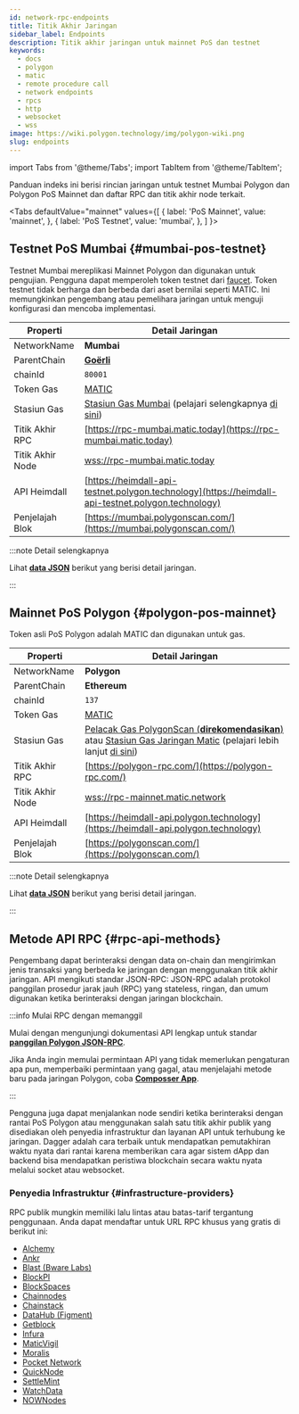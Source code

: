```yaml
---
id: network-rpc-endpoints
title: Titik Akhir Jaringan
sidebar_label: Endpoints
description: Titik akhir jaringan untuk mainnet PoS dan testnet
keywords:
  - docs
  - polygon
  - matic
  - remote procedure call
  - network endpoints
  - rpcs
  - http
  - websocket
  - wss
image: https://wiki.polygon.technology/img/polygon-wiki.png
slug: endpoints
---
```

import Tabs from '@theme/Tabs';
import TabItem from '@theme/TabItem';

Panduan indeks ini berisi rincian jaringan untuk testnet Mumbai Polygon dan Polygon PoS Mainnet dan daftar RPC dan titik akhir node terkait.

<Tabs
defaultValue="mainnet"
values={[
{ label: 'PoS Mainnet', value: 'mainnet', },
{ label: 'PoS Testnet', value: 'mumbai', },
]
}>
<TabItem value="mumbai">

## Testnet PoS Mumbai {#mumbai-pos-testnet}

Testnet Mumbai mereplikasi Mainnet Polygon dan digunakan untuk pengujian. Pengguna dapat memperoleh
token testnet dari [faucet](https://faucet.polygon.technology/).
Token testnet tidak berharga dan berbeda dari aset bernilai seperti MATIC.
Ini memungkinkan pengembang atau pemelihara jaringan untuk menguji konfigurasi dan mencoba implementasi.

| Properti | Detail Jaringan |
| ---------------------------------- | ---------------------------------------------------------------- |
| NetworkName | **Mumbai** |
| ParentChain | **[Goërli](https://goerli.net/)** |
| chainId | `80001` |
| Token Gas | [MATIC](gas-token) |
| Stasiun Gas | [Stasiun Gas Mumbai](https://gasstation-mumbai.matic.today/v2) (pelajari selengkapnya [di sini](https://docs.polygon.technology/docs/develop/tools/polygon-gas-station/)) |
| Titik Akhir RPC | [https://rpc-mumbai.matic.today](https://rpc-mumbai.matic.today) |
| Titik Akhir Node | [wss://rpc-mumbai.matic.today](wss://rpc-mumbai.matic.today) |
| API Heimdall | [https://heimdall-api-testnet.polygon.technology](https://heimdall-api-testnet.polygon.technology) |
| Penjelajah Blok | [https://mumbai.polygonscan.com/](https://mumbai.polygonscan.com/) |

:::note Detail selengkapnya

Lihat [**data JSON**](https://static.matic.network/network/testnet/mumbai/index.json) berikut yang berisi
detail jaringan.

:::

</TabItem>
<TabItem value="mainnet">

## Mainnet PoS Polygon {#polygon-pos-mainnet}

Token asli PoS Polygon adalah MATIC dan digunakan untuk gas.

| Properti | Detail Jaringan |
| ---------------------------------- | ---------------------------------------------------------------- |
| NetworkName | **Polygon** |
| ParentChain | **Ethereum** |
| chainId | `137` |
| Token Gas | [MATIC](gas-token) |
| Stasiun Gas | [Pelacak Gas PolygonScan (**direkomendasikan**)](https://polygonscan.com/gastracker) atau [Stasiun Gas Jaringan Matic](https://gasstation-mainnet.matic.network/v2) (pelajari lebih lanjut [di sini](https://docs.polygon.technology/docs/develop/tools/polygon-gas-station/)) |
| Titik Akhir RPC | [https://polygon-rpc.com/](https://polygon-rpc.com/) |
| Titik Akhir Node | [wss://rpc-mainnet.matic.network](wss://rpc-mainnet.matic.network) |
| API Heimdall | [https://heimdall-api.polygon.technology](https://heimdall-api.polygon.technology) |
| Penjelajah Blok | [https://polygonscan.com/](https://polygonscan.com/) |

:::note Detail selengkapnya

Lihat [**data JSON**](https://github.com/maticnetwork/static/blob/master/network/mainnet/v1/index.json) berikut
yang berisi detail jaringan.

:::

</TabItem>
</Tabs>

## Metode API RPC {#rpc-api-methods}

Pengembang dapat berinteraksi dengan data on-chain dan mengirimkan jenis transaksi yang berbeda ke
jaringan dengan menggunakan titik akhir jaringan. API mengikuti standar JSON-RPC:
JSON-RPC adalah protokol panggilan prosedur jarak jauh (RPC) yang stateless, ringan, dan
umum digunakan ketika berinteraksi dengan jaringan blockchain.

:::info Mulai RPC dengan memanggil

Mulai dengan mengunjungi dokumentasi API lengkap untuk standar
[**panggilan Polygon JSON-RPC**](https://edge-docs.polygon.technology/docs/get-started/json-rpc-commands/).

Jika Anda ingin memulai permintaan API yang tidak memerlukan pengaturan apa pun, memperbaiki permintaan yang gagal, atau
menjelajahi metode baru pada jaringan Polygon, coba [**Composser App**](https://composer.alchemyapi.io?composer_state=%7B%22chain%22%3A2%2C%22network%22%3A401%2C%22methodName%22%3A%22eth_getBlockByNumber%22%2C%22paramValues%22%3A%5B%22latest%22%2Cfalse%5D%7D).

:::

Pengguna juga dapat menjalankan node sendiri ketika berinteraksi dengan rantai PoS Polygon atau menggunakan
salah satu titik akhir publik yang disediakan oleh penyedia infrastruktur dan layanan API untuk terhubung ke
jaringan. Dagger adalah cara terbaik untuk mendapatkan pemutakhiran waktu nyata dari rantai karena memberikan cara
agar sistem dApp dan backend bisa mendapatkan peristiwa blockchain secara waktu nyata melalui socket atau websocket.

### Penyedia Infrastruktur {#infrastructure-providers}

RPC publik mungkin memiliki lalu lintas atau batas-tarif tergantung penggunaan.
Anda dapat mendaftar untuk URL RPC khusus yang gratis di berikut ini:

* [Alchemy](https://www.alchemy.com/)
* [Ankr](https://www.ankr.com/)
* [Blast (Bware Labs)](https://blastapi.io/)
* [BlockPI](https://blockpi.io/)
* [BlockSpaces](https://www.blockspaces.com/web3-infrastructure)
* [Chainnodes](https://www.chainnodes.org/)
* [Chainstack](https://chainstack.com/build-better-with-polygon/)
* [DataHub (Figment)](https://datahub.figment.io)
* [Getblock](https://getblock.io/en/)
* [Infura](https://infura.io)
* [MaticVigil](https://rpc.maticvigil.com/)
* [Moralis](https://moralis.io)
* [Pocket Network](https://www.portal.pokt.network/)
* [QuickNode](https://www.quicknode.com/chains/matic)
* [SettleMint](https://docs.settlemint.com/docs/polygon-connect-to-a-node)
* [WatchData](https://docs.watchdata.io/blockchain-apis/polygon-api)
* [NOWNodes](https://nownodes.io/nodes/polygon-matic)
